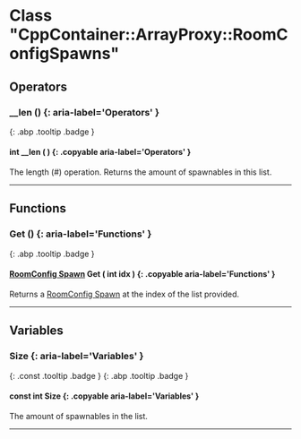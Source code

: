 # Class "CppContainer::ArrayProxy::RoomConfigSpawns"
## Operators
### __len () {: aria-label='Operators' }
[ ](#){: .abp .tooltip .badge }
#### int __len ( ) {: .copyable aria-label='Operators' }

The length (#) operation. Returns the amount of spawnables in this list.

___ 
## Functions
### Get () {: aria-label='Functions' }
[ ](#){: .abp .tooltip .badge }
#### [RoomConfig Spawn](../RoomConfig_Spawn) Get ( int idx ) {: .copyable aria-label='Functions' }

Returns a [RoomConfig Spawn](../RoomConfig_Spawn) at the index of the list provided.

___ 
## Variables
### Size {: aria-label='Variables' }
[ ](#){: .const .tooltip .badge } [ ](#){: .abp .tooltip .badge }
#### const int Size  {: .copyable aria-label='Variables' }

The amount of spawnables in the list.

___ 
